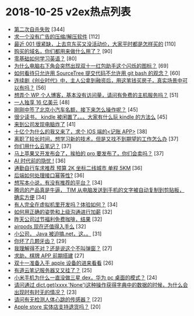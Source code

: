 # 2018-10-25 v2ex热点列表

+ [第二次自杀失败](https://www.v2ex.com/t/501146#reply344) [344]
+ [求一个没有广告的压缩/解压软件](https://www.v2ex.com/t/500905#reply112) [112]
+ [最近 001 很紧缺，上去京东买又没活动价，大家平时都是怎样买的](https://www.v2ex.com/t/501075#reply110) [110]
+ [购买的域名，你们都用来做什么用了？](https://www.v2ex.com/t/501064#reply90) [90]
+ [零基础如何学习英语？](https://www.v2ex.com/t/500943#reply80) [80]
+ [为什么电脑右下角会突然出现双十一红包助手这个闪烁的图标？](https://www.v2ex.com/t/500891#reply69) [69]
+ [如何看待只允许用 SourceTree 提交代码不允许用 git bash 的观念？](https://www.v2ex.com/t/500964#reply60) [60]
+ [连续剧《创业时代》中，主人公拿到融资后，用这笔钱买房子，真实场景中可以有吗？](https://www.v2ex.com/t/500904#reply56) [56]
+ [想弄个 WP 个人博客，基本没有访问量，请问有免费的主机服务吗？](https://www.v2ex.com/t/500885#reply51) [51]
+ [一人独享 16 亿美元](https://www.v2ex.com/t/501033#reply48) [48]
+ [刚刚中签了北京小汽车名额，接下来怎么操作呢？](https://www.v2ex.com/t/501129#reply45) [45]
+ [很少读书， kindle 被闲置了。。。大家有什么玩 kindle 的方法么](https://www.v2ex.com/t/500976#reply45) [45]
+ [来到公司发现电脑炸了](https://www.v2ex.com/t/500912#reply41) [41]
+ [十亿个为什么的我又来了，求个 IOS 端的<记账 APP>](https://www.v2ex.com/t/501127#reply38) [38]
+ [离职了较长时间，想学习新的技术，但是又找不到期望的工作怎么办](https://www.v2ex.com/t/501096#reply37) [37]
+ [你们用什么云笔记？](https://www.v2ex.com/t/501143#reply37) [37]
+ [马上苹果又开发布会了，挨拍的 pro 要发布了，你们会卖吗？](https://www.v2ex.com/t/500927#reply37) [37]
+ [AI 时代前的隐忧 !](https://www.v2ex.com/t/500996#reply36) [36]
+ [通勤自行车求推荐 预算 2K 坐标二线城市 单程 5KM](https://www.v2ex.com/t/500999#reply36) [36]
+ [后端如何处理接口幂等性?](https://www.v2ex.com/t/501000#reply36) [36]
+ [想写本小说，有没有推荐的平台？](https://www.v2ex.com/t/500897#reply34) [34]
+ [腾讯的产品真是牛逼， TIM 从电脑发送到手机的文字被自动复制到剪贴板，确实方便](https://www.v2ex.com/t/500926#reply34) [34]
+ [有人完全在虚拟机里开发吗？体验如何？](https://www.v2ex.com/t/500934#reply34) [34]
+ [如何用正确的姿势和上级沟通进行加薪](https://www.v2ex.com/t/500902#reply32) [32]
+ [昨天公司过节福利免费咖啡，结果](https://www.v2ex.com/t/500919#reply32) [32]
+ [airpods 现在还值得入手么](https://www.v2ex.com/t/500948#reply32) [32]
+ [小公司， Java 被迫搞.net，这。。](https://www.v2ex.com/t/500895#reply31) [31]
+ [你坏了几颗牙齿？](https://www.v2ex.com/t/501121#reply29) [29]
+ [我理解得不对？还是说这个不叫弹窗？](https://www.v2ex.com/t/501160#reply27) [27]
+ [求助，棋牌 APP 前期搭建](https://www.v2ex.com/t/500913#reply27) [27]
+ [双十一准备入手 apple 设备的进来看看](https://www.v2ex.com/t/500900#reply26) [26]
+ [有道云笔记服务器又又挂了？](https://www.v2ex.com/t/500936#reply25) [25]
+ [小米手机为什么一直没做三星 dex，华为 pc 桌面的模式？](https://www.v2ex.com/t/500887#reply24) [24]
+ [请问通过 dict.get(xxxx,'None')这种操作获得字典中的数据的时候，为什么会出现时有时无的情况？](https://www.v2ex.com/t/501009#reply23) [23]
+ [请问有无检测人体心跳的传感器？](https://www.v2ex.com/t/501081#reply22) [22]
+ [Apple store 实体店支持退货吗？](https://www.v2ex.com/t/501052#reply20) [20]
